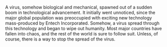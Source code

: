 A virus, somehow biological and mechanical, spawned out of a sudden boom in technological advancement. It initially went unnoticed, 
since the major global population was preoccupied with exciting new technology
mass-produced by Entech Incorporated. Somehow, a virus spread through this technology and began to wipe out humanity. 
Most major countries have fallen into chaos, and the rest of the world is sure to follow suit.
Unless, of course, there is a way to stop the spread of the virus.
